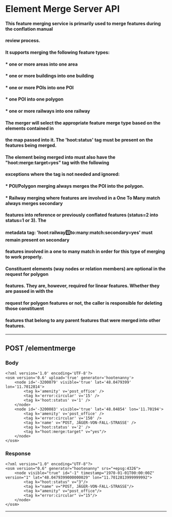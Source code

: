 # Element Merge Server API

#### This feature merging service is primarily used to merge features during the conflation manual 
#### review process.
####
#### It supports merging the following feature types:
#### * one or more areas into one area
#### * one or more buildings into one building
#### * one or more POIs into one POI
#### * one POI into one polygon
#### * one or more railways into one railway
####
#### The merger will select the appropriate feature merge type based on the elements contained in 
#### the map passed into it. The 'hoot:status' tag must be present on the features being merged.
#### The element being merged into must also have the "hoot:merge:target=yes" tag with the following 
#### exceptions where the tag is not needed and ignored: 
#### * POI/Polygon merging always merges the POI into the polygon. 
#### * Railway merging where features are involved in a One To Many match always merges secondary 
####   features into reference or previously conflated features (status=2 into status=1 or 3). The 
####   metadata tag: 'hoot:railway:one:to:many:match:secondary=yes' must remain present on secondary 
####   features involved in a one to many match in order for this type of merging to work properly.
####
#### Constituent elements (way nodes or relation members) are optional in the request for polygon 
#### features. They are, however, required for linear features. Whether they are passed in with the 
#### request for polygon features or not, the caller is responsible for deleting those constituent 
#### features that belong to any parent features that were merged into other features.
___
## POST /elementmerge

### Body

```
<?xml version='1.0' encoding='UTF-8'?>
<osm version='0.6' upload='true' generator='hootenanny'>
    <node id='-3200079' visible='true' lat='48.0479399' lon='11.7012814'>
        <tag k='amenity' v='post_office' />
        <tag k='error:circular' v='15' />
        <tag k='hoot:status' v='1' />
    </node>
    <node id='-3200083' visible='true' lat='48.04854' lon='11.70194'>
        <tag k='amenity' v='post_office' />
        <tag k='error:circular' v='150' />
        <tag k='name' v='POST, JÄGER-VON-FALL-STRASSE' />
        <tag k='hoot:status' v='2' />
        <tag k="hoot:merge:target" v="yes"/>
    </node>
</osm>
```

### Response
```
<?xml version="1.0" encoding="UTF-8"?>
<osm version="0.6" generator="hootenanny" srs="+epsg:4326">
    <node visible="true" id="-1" timestamp="1970-01-01T00:00:00Z" version="1" lat="48.0479399000000029" lon="11.7012813999999992">
        <tag k="hoot:status" v="3"/>
        <tag k="name" v="POST, JÄGER-VON-FALL-STRASSE"/>
        <tag k="amenity" v="post_office"/>
        <tag k="error:circular" v="15"/>
    </node>
</osm>
```
___
